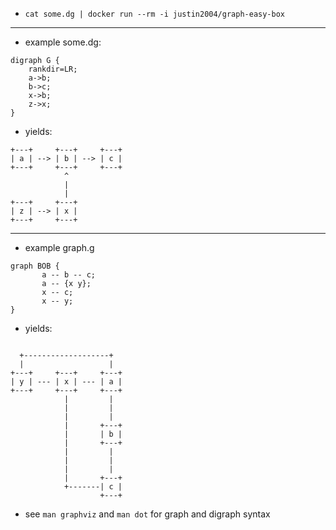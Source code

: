 
-  `cat some.dg | docker run --rm -i justin2004/graph-easy-box`

---

- example some.dg:

```
digraph G {
	rankdir=LR;
	a->b;
	b->c;
	x->b;
	z->x; 
}
```


- yields:

```
+---+     +---+     +---+
| a | --> | b | --> | c |
+---+     +---+     +---+
            ^
            |
            |
+---+     +---+
| z | --> | x |
+---+     +---+

```

---

- example graph.g


```
graph BOB {
       a -- b -- c;
       a -- {x y};
       x -- c;
       x -- y;
}
```

- yields:

```

  +-------------------+
  |                   |
+---+     +---+     +---+
| y | --- | x | --- | a |
+---+     +---+     +---+
            |         |
            |         |
            |         |
            |       +---+
            |       | b |
            |       +---+
            |         |
            |         |
            |         |
            |       +---+
            +-------| c |
                    +---+
```




- see `man graphviz` and `man dot` for graph and digraph syntax

